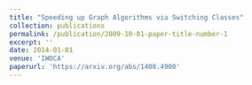```yaml
---
title: "Speeding up Graph Algorithms via Switching Classes"
collection: publications
permalink: /publication/2009-10-01-paper-title-number-1
excerpt: ''
date: 2014-01-01
venue: 'IWOCA'
paperurl: 'https://arxiv.org/abs/1408.4900'
---
```

